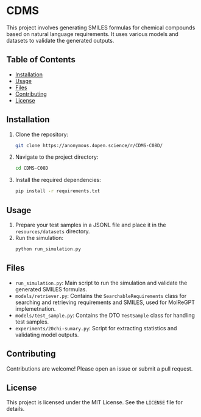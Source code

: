 # CDMS

This project involves generating SMILES formulas for chemical compounds based on natural language requirements. It uses various models and datasets to validate the generated outputs.

## Table of Contents

- [Installation](#installation)
- [Usage](#usage)
- [Files](#files)
- [Contributing](#contributing)
- [License](#license)

## Installation

1. Clone the repository:
    ```sh
    git clone https://anonymous.4open.science/r/CDMS-C08D/
    ```
2. Navigate to the project directory:
    ```sh
    cd CDMS-C08D
    ```
3. Install the required dependencies:
    ```sh
    pip install -r requirements.txt
    ```

## Usage

1. Prepare your test samples in a JSONL file and place it in the `resources/datasets` directory.
2. Run the simulation:
    ```sh
    python run_simulation.py
    ```

## Files

- `run_simulation.py`: Main script to run the simulation and validate the generated SMILES formulas.
- `models/retriever.py`: Contains the `SearchableRequirements` class for searching and retrieving requirements and SMILES, used for MolReGPT implemetnation.
- `models/test_sample.py`: Contains the DTO `TestSample` class for handling test samples.
- `experiments/20chi-sumary.py`: Script for extracting statistics and validating model outputs.

## Contributing

Contributions are welcome! Please open an issue or submit a pull request.

## License

This project is licensed under the MIT License. See the `LICENSE` file for details.
